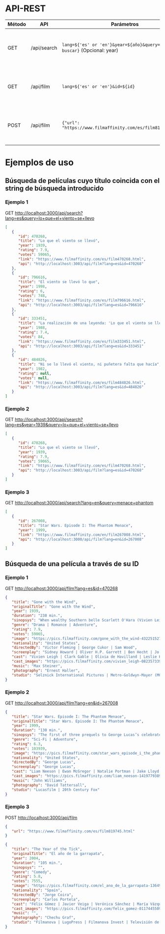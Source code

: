 # API-REST

| Método | API         | Parámetros                                                                   | Descripción                                               |
| ------ | ----------- | ---------------------------------------------------------------------------- | --------------------------------------------------------- |
| GET    | /api/search | `lang=${'es' or 'en'}&year=${año}&query=${patrón a buscar}` (Opcional: year) | Busca películas por título adaptándose al patrón indicado |
| GET    | /api/film   | `lang=${'es' or 'en'}&id=${id}`                                              | Obtiene datos de una película o serie mediante un ID      |
| POST   | /api/film   | `{"url": "https://www.filmaffinity.com/es/film819745.html"}`                 | Obtiene datos de una película o serie mediante una URL    |

# Ejemplos de uso

## Búsqueda de películas cuyo título coincida con el string de búsqueda introducido

### Ejemplo 1

GET
[http://localhost:3000/api/search?lang=es&query=lo+que+el+viento+se+llevo](http://localhost:3000/api/search?lang=es&query=lo+que+el+viento+se+llevo)

```json
[
   {
      "id": 470268,
      "title": "Lo que el viento se llevó",
      "year": 1939,
      "rating": 7.9,
      "votes": 59065,
      "link": "https://www.filmaffinity.com/es/film470268.html",
      "api": "http://localhost:3003/api/film?lang=es&id=470268"
   },
   {
      "id": 796616,
      "title": "El viento se llevó lo que",
      "year": 1998,
      "rating": 6,
      "votes": 748,
      "link": "https://www.filmaffinity.com/es/film796616.html",
      "api": "http://localhost:3003/api/film?lang=es&id=796616"
   },
   {
      "id": 333451,
      "title": "La realización de una leyenda: 'Lo que el viento se llevó' (TV)",
      "year": 1988,
      "rating": 7.4,
      "votes": 84,
      "link": "https://www.filmaffinity.com/es/film333451.html",
      "api": "http://localhost:3003/api/film?lang=es&id=333451"
   },
   {
      "id": 484826,
      "title": "Ni se lo llevó el viento, ni puñetera falta que hacía",
      "year": 1982,
      "rating": null,
      "votes": null,
      "link": "https://www.filmaffinity.com/es/film484826.html",
      "api": "http://localhost:3003/api/film?lang=es&id=484826"
   }
]
```

### Ejemplo 2

GET
[http://localhost:3000/api/search?lang=es&year=1939&query=lo+que+el+viento+se+llevo](http://localhost:3000/api/search?lang=es&year=1939&query=lo+que+el+viento+se+llevo)

```json
[
   {
      "id": 470268,
      "title": "Lo que el viento se llevó",
      "year": 1939,
      "rating": 7.9,
      "votes": 59065,
      "link": "https://www.filmaffinity.com/es/film470268.html",
      "api": "http://localhost:3003/api/film?lang=es&id=470268"
   }
]
```

### Ejemplo 3

GET
[http://localhost:3000/api/search?lang=en&query=menace+phantom](http://localhost:3000/api/search?lang=en&query=menace+phantom)

```json
[
   {
      "id": 267008,
      "title": "Star Wars. Episode I: The Phantom Menace",
      "year": 1999,
      "link": "https://www.filmaffinity.com/en/film267008.html",
      "api": "http://localhost:3000/api/film?lang=en&id=267008"
   }
]
```

## Búsqueda de una película a través de su ID

### Ejemplo 1

GET [http://localhost:3000/api/film?lang=es&id=470268](http://localhost:3000/api/film?lang=es&id=470268)

```json
{
   "title": "Gone with the Wind",
   "originalTitle": "Gone with the Wind",
   "year": 1939,
   "duration": "238 min.",
   "sinopsys": "When wealthy Southern belle Scarlett O'Hara (Vivien Leigh) learns that Ashley Wilkes (Leslie Howard), whom she's secretly in love with, is engaged to Melanie Hamilton (Olivia de Havilland), she decides to tell him at a party about her feelings for him. However, Ashley is not swayed, and responds that he's much more suited to Melanie. Rhett Butler (Clark Gable), who has overheard their conversation, promises to Scarlett that he'll keep her secret. The party is interrupted when it's announced that the Civil War has begun. As the men leave to enlist, Melanie's younger brother Charles asks for Scarlett's hand in marriage. She agrees, even though she doesn't love him.",
   "genre": "Drama | Romance | Adventure",
   "rating": 7.9,
   "votes": 59065,
   "image": "https://pics.filmaffinity.com/gone_with_the_wind-432251527-mmed.jpg",
   "nationality": "United States",
   "directedBy": "Victor Fleming | George Cukor | Sam Wood",
   "screenplay": "Sidney Howard | Oliver H.P. Garrett | Ben Hecht | Jo Swerling | John Van Druten.  Novel: Margaret Mitchell",
   "cast": "Vivien Leigh | Clark Gable | Olivia de Havilland | Leslie Howard | Hattie McDaniel | Thomas Mitchell | Barbara O'Neil | Butterfly McQueen | Ona Munson | Ann Rutherford | Evelyn Keyes | Mickey Kuhn | Ward Bond | George Reeves",
   "cast_images": "https://pics.filmaffinity.com/vivien_leigh-082357339530468-nm_200.jpg | https://pics.filmaffinity.com/clark_gable-243857803934738-nm_200.jpg | https://pics.filmaffinity.com/olivia_de_havilland-048485474956236-nm_200.jpg | https://pics.filmaffinity.com/leslie_howard-220357392243531-nm_200.jpg | https://pics.filmaffinity.com/hattie_mcdaniel-057352777545643-nm_200.jpg | https://pics.filmaffinity.com/thomas_mitchell-215357602602082-nm_200.jpg | https://pics.filmaffinity.com/barbara_o_neil-140266160360359-nm_200.jpg | NOT image | NOT image | https://pics.filmaffinity.com/ann_rutherford-105769580833580-nm_200.jpg | https://pics.filmaffinity.com/evelyn_keyes-032656387003915-nm_200.jpg | NOT image | https://pics.filmaffinity.com/ward_bond-154013674037580-nm_200.jpg | https://pics.filmaffinity.com/george_reeves-164650280876629-nm_200.jpg",
   "music": "Max Steiner",
   "photography": "Ernest Haller",
   "studio": "Selznick International Pictures | Metro-Goldwyn-Mayer (MGM)"
}
```

### Ejemplo 2

GET [http://localhost:3000/api/film?lang=en&id=267008](http://localhost:3000/api/film?lang=en&id=267008)

```json
{
   "title": "Star Wars. Episode I: The Phantom Menace",
   "originalTitle": "Star Wars. Episode I: The Phantom Menace",
   "year": 1999,
   "duration": "130 min.",
   "sinopsys": "The first of three prequels to George Lucas’s celebrated STAR WARS films, EPISODE I - THE PHANTOM MENACE is set some 30 years before STAR WARS: EPISODE IV - A NEW HOPE in the era of the Republic. Naboo, a peaceful planet governed by the young, but wise Queen Amidala (Natalie Portman), is being threatened by the corrupt Trade Federation, puppets of an evil Sith lord and his terrifying apprentice, Darth Maul (Ray Park). The seemingly benevolent Senator Palpatine (Ian McDiarmid) is chief adviser to the queen, though there are suspicions surrounding him. Jedi knights Qui-Gon Jinn (Liam Neeson) and Obi-Wan Kenobi (Ewan McGregor, performing an amazing vocal interpretation of Alec Guinness, the older Obi-Wan) are called on to intervene in the trade disputes. Along the way, they acquire an apprentice of their own in the form of young prodigal Anakin Skywalker (Jake Lloyd), or as STAR WARS fans know him, the future Darth Vader. They also encounter Jar Jar Binks (Ahmed Best), a goofy, lizardlike creature who has been banished from his underwater world for his clumsiness. When the Trade Federation launches an attack on Naboo, the queen and her allies must battle hordes of robot troopers while Qui-Gon and Obi-Wan face off against the sinister Darth Maul.",
   "genre": "Sci-Fi | Adventure",
   "rating": 6.3,
   "votes": 103939,
   "image": "https://pics.filmaffinity.com/star_wars_episode_i_the_phantom_menace-434398792-mmed.jpg",
   "nationality": "United States",
   "directedBy": "George Lucas",
   "screenplay": "George Lucas",
   "cast": "Liam Neeson | Ewan McGregor | Natalie Portman | Jake Lloyd | Samuel L. Jackson | Ian McDiarmid | Ray Park | Anthony Daniels | Kenny Baker | Pernilla August | Hugh Quarshie | Ahmed Best | Andy Secombe",
   "cast_images": "https://pics.filmaffinity.com/liam_neeson-141977938966156-nm_200.jpg | https://pics.filmaffinity.com/ewan_mcgregor-032764755725908-nm_200.jpg | https://pics.filmaffinity.com/natalie_portman-006310795219870-nm_200.jpg | https://pics.filmaffinity.com/jake_lloyd-132931545980414-nm_200.jpg | https://pics.filmaffinity.com/samuel_l_jackson-281405475762864-nm_200.jpg | https://pics.filmaffinity.com/ian_mcdiarmid-200169201771562-nm_200.jpg | https://pics.filmaffinity.com/ray_park-276501816589467-nm_200.jpg | https://pics.filmaffinity.com/anthony_daniels-108595224087471-nm_200.jpg | https://pics.filmaffinity.com/kenny_baker-229525724195046-nm_200.jpg | https://pics.filmaffinity.com/pernilla_august-266690163996533-nm_200.jpg | https://pics.filmaffinity.com/hugh_quarshie-026473575198207-nm_200.jpg | https://pics.filmaffinity.com/ahmed_best-036445186419580-nm_200.jpg | https://pics.filmaffinity.com/andy_secombe-250315122555266-nm_200.jpg",
   "music": "John Williams",
   "photography": "David Tattersall",
   "studio": "Lucasfilm | 20th Century Fox"
}
```

### Ejemplo 3

POST [http://localhost:3000/api/film](http://localhost:3000/api/film)

```json
{
   "url": "https://www.filmaffinity.com/es/film819745.html"
}
```

```json
{
   "title": "The Year of the Tick",
   "originalTitle": "El año de la garrapata",
   "year": 2004,
   "duration": "105 min.",
   "sinopsys": "",
   "genre": "Comedy",
   "rating": 5.8,
   "votes": 7555,
   "image": "https://pics.filmaffinity.com/el_ano_de_la_garrapata-136495103-mmed.jpg",
   "nationality": "Spain",
   "directedBy": "Jorge Coira",
   "screenplay": "Carlos Portela",
   "cast": "Félix Gómez | Javier Veiga | Verónica Sánchez | María Vázquez | Víctor Clavijo | Camila Bossa | Mela Casal | Celso Parada | Luis Zahera | Josefina Gómez | Rosa Álvarez | Elina Luaces | Manuel Millán",
   "cast_images": "https://pics.filmaffinity.com/felix_gomez-011744550943444-nm_200.jpg | https://pics.filmaffinity.com/javier_veiga-280546478693330-nm_200.jpg | https://pics.filmaffinity.com/veronica_sanchez-083233902177622-nm_200.jpg | https://pics.filmaffinity.com/maria_vazquez-041030266802405-nm_200.jpg | https://pics.filmaffinity.com/victor_clavijo-279826410725594-nm_200.jpg | https://pics.filmaffinity.com/camila_bossa-261430550132636-nm_200.jpg | https://pics.filmaffinity.com/mela_casal-067723996021615-nm_200.jpg | NOT image | https://pics.filmaffinity.com/luis_zahera-196291090835112-nm_200.jpg | NOT image | https://pics.filmaffinity.com/rosa_alvarez-170004061425274-nm_200.jpg | https://pics.filmaffinity.com/elina_luaces-149455033990173-nm_200.jpg | NOT image",
   "music": "",
   "photography": "Chechu Graf",
   "studio": "Filmanova | LugoPress | Filmanova Invest | Televisión de Galicia (TVG)"
}
```
